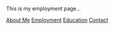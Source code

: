 This is my employment page...

[About Me](index)
[Employment](employment.markdown)
[Education](education.markdown)
[Contact](contact.markdown)
